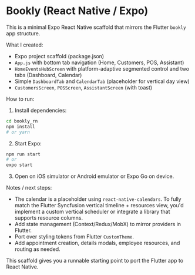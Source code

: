 # Bookly (React Native / Expo)

This is a minimal Expo React Native scaffold that mirrors the Flutter `bookly` app structure.

What I created:

- Expo project scaffold (package.json)
- `App.js` with bottom tab navigation (Home, Customers, POS, Assistant)
- `HomeEventsHubScreen` with platform-adaptive segmented control and two tabs (Dashboard, Calendar)
- Simple `DashboardTab` and `CalendarTab` (placeholder for vertical day view)
- `CustomersScreen`, `POSScreen`, `AssistantScreen` (with toast)

How to run:

1. Install dependencies:

```bash
cd bookly_rn
npm install
# or yarn
```

2. Start Expo:

```bash
npm run start
# or
expo start
```

3. Open on iOS simulator or Android emulator or Expo Go on device.

Notes / next steps:

- The calendar is a placeholder using `react-native-calendars`. To fully match the Flutter Syncfusion vertical timeline + resources view, you'd implement a custom vertical scheduler or integrate a library that supports resource columns.
- Add state management (Context/Redux/MobX) to mirror providers in Flutter.
- Port over styling tokens from Flutter `CustomTheme`.
- Add appointment creation, details modals, employee resources, and routing as needed.

This scaffold gives you a runnable starting point to port the Flutter app to React Native.
